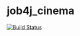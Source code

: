 # job4j_cinema
[![Build Status](https://www.travis-ci.com/KirillReal/job4j_cinema.svg?branch=main)](https://www.travis-ci.com/github/KirillReal/job4j_cinema)